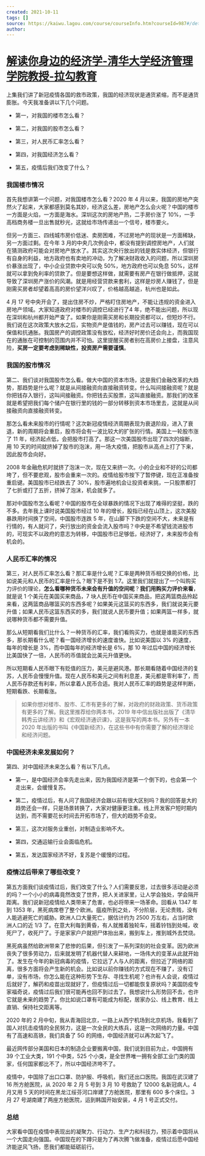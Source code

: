 ```yaml
---
created: 2021-10-11
tags: []
source: https://kaiwu.lagou.com/course/courseInfo.htm?courseId=987#/detail/pc?id=7794
author: 
---
```


# [解读你身边的经济学-清华大学经济管理学院教授-拉勾教育](https://kaiwu.lagou.com/course/courseInfo.htm?courseId=987#/detail/pc?id=7794)


上集我们讲了新冠疫情各国的救市政策，我国的经济现状是通货紧缩，而不是通货膨胀。今天我准备讲以下几个问题。

-   第一，对我国的楼市怎么看？
    
-   第二，对我国的股市怎么看？
    
-   第三，对人民币汇率怎么看？
    
-   第四，对我国经济怎么看？
    
-   第五，疫情后我们改变了什么？
    

### 我国楼市情况

首先我想讲第一个问题，对我国楼市怎么看？2020 年 4 月以来，我国的房地产突然火了起来，大家都感到莫名其妙，经济这么差，房地产怎么会火呢？中国的楼市一方面是火焰，一方面是海水。深圳这次的房地产热，二手房价涨了 10%，一手高档商务楼一旦出售就秒光，这就给市场传递出一个信号，楼市要火。

但另一方面三、四线城市房价低迷、卖房困难，不过房地产的现状是一方面稀缺，另一方面过剩。在今年 3 月的中央几次例会中，都没有提到调控房地产，人们就在猜测政府可能会对房地产放水了。其实这次央行放出的钱是救实体经济，但银行有自身的利益，地方政府也有卖地的冲动，为了解决财政收入的问题，所以深圳房价暴涨出现了，中小企业贷款中央可以免 50%，地方政府也可以免息 50%，这样就可以拿到免利率的贷款了。但是要想这样做，就需要有房产在银行做抵押，这就导致了深圳房产涨价的风潮。就是用经营贷款来套利，这样是炒房人赚钱了，但是刚需买房者却望着高高的房价望洋兴叹了，价格越高越追，杭州也是如此。

4 月 17 号中央开会了，提出住房不炒，严格盯住房地产，不能让违规的资金进入房地产领域。大家知道政府对楼市的调控已经进行了4 年，绝不能出问题，所以现在深圳和杭州都开始严查了。如果你是刚需买房和长期投资都可以，但短炒不行。我们说在这次政策大放水之后，实物资产是值钱的，房产过去可以赚钱，现在可以保值和抗通胀。我国房产的调控政策没有放松，经济好时房价还会向上，而我国现在的通胀在可控制的范围内并不可怕。这里提醒买房者别在高房价上接盘，注意风险，**买房一定要考虑到稀缺性，投资房产需要谨慎**。

### 我国的股市情况

第二、我们谈对我国股市怎么看。做大中国的资本市场，这是我们金融改革的大趋势，那趋势是什么呢？就是从间接融资向直接融资转变。什么叫间接融资呢？就是你把钱存入银行，这叫间接融资。你把钱去买股票，这叫直接融资。那我们的改革就是希望把我们每个储户在银行里的钱的一部分转移到资本市场里去，这就是从间接融资向直接融资转变。

那怎么看未来股市的行情呢？这次新冠疫情经济周期表现为衰退阶段，进入了衰退，新的周期将会重启，股市将会有一波比较大的扩张的行情。美国上一轮股市涨了 11 年，经济起点低，会把股市打高了。那这一次美国股市出现了四次的熔断，用 10 天的时间就挤掉了股市的泡沫，用一场大疫情，把股市从高点上打了下来，因此股市会向好。

2008 年金融危机时就挤了泡沫一次，现在又来挤一次。小的企业和不好的公司都垮了，但不要悲观，股市会重来一次的。疫情给股市按下了暂停键，现在正准备按重启键。美国股市已经跌去了 30%，股市遍地机会让投资者来挑，一只股票都打了七折或打了五折，挤掉了泡沫，机会就多了。

那对中国股市怎么看呢？中国的股市在全球暴跌的情况下出现了难得的坚挺，跌的不多。去年我上课时说美国股市经过 10 年的增长，股指已经在山顶上，这次美股暴跌用时间换了空间，中国股市连跌 5 年，在山脚下下跌的空间不大，未来是有行情的，有人就问了，央行放出的资金会流入股市吗？中央是不希望钱流进股市的，可现实不以政府的意志为转移，中国股市已足够低，经济好了，未来股市会有机会的。

### 人民币汇率的情况

第三，对人民币汇率怎么看？那汇率是什么呢？汇率是两种货币相交换的价格，比如说美元和人民币的汇率是什么？眼下是不到 1:7。这里我们就提出了一个叫购买力评价的理论，**怎么看哪种货币未来会有升值的空间呢**？**我们用购买力评价来看**，就是说 1 个美元在美国买来商品，7 块人民币在中国买来商品，把这两篮商品拎起来看，这两篮商品哪篮买的东西多呢？如果美元这篮买的东西多，我们就说美元要升值；如果人民币这篮东西买的多，我们就说人民币要升值；如果两篮一样多，就说哪种货币都不需要升值。

那么从短期看我们比什么？一种货币的汇率，我们看购买力，也就是谁能买的东西多，那长期看什么呢？看一国经济增长的速度谁快。比如说美国以 3% 的速度，每年的增长是 3%，而中国每年的经济增长是 6%，那 10 年过后中国的经济增长比美国快了一倍，人民币的币值就会比美元升值更快。

所以短期看人民币眼下有贬值的压力，美元是避风港。那长期看随着中国经济的复苏，人民币会慢慢升值。现在人民币和美元之间有利息差，美元都是零利率了，而人民币存款还有利率，所以拿着人民币合适。我对人民币汇率的趋势是这样判断，短期看跌、长期看涨。

> 如果你想对楼市、股市、汇市有更多的了解，对政府的财政政策、货币政策有更多的了解。我这里推荐给你两本书，2019 年中信出版社出版了《清华韩秀云讲经济》和《宏观经济通识课》，这是我写的两本书。另外有一本 2020 年出版的书叫《中国新经济》，在这些书中有你需要了解的经济理论和经济问题。

### 中国经济未来发展如何？

第四、对中国经济未来怎么看？有以下几点。

-   第一，是中国经济会率先走出来，因为我国经济是第一个倒下的，也会第一个走出来，会缓慢复苏。
    
-   第二，疫情过后，有人问了我国经济会跟以前有很大区别吗？我的回答是大的趋势还会一样，只是场景转换了，大家对健康更注重。线上开发客户短时期内达到，而不需要花长时间去开拓市场了，但大的趋势不会变。
    
-   第三，这次对服务业重创，对制造业影响不大。
    
-   第四，交通运输行业会面临危机。
    
-   第五，发达国家经济不好，复苏是个缓慢的过程。
    

### 疫情过后带来了哪些改变？

第五方面我们谈疫情过后，我们改变了什么？人们需要反思，过去很多活动是必须的吗？一个小小的病毒竟然改变了世界，把人关进家里，让人学会独处，学会隔开距离。我们说新冠疫情给人类带来了危害，也必将带来一场革命。回看从 1347 年到 1353 年，黑死病席卷了整个欧洲。瘟疫所到之处，不分阶层，无论贵贱，没有人能逃避死亡的威胁。欧洲人口大量死亡，据估计约为 2500 万左右，占当时欧洲人口的近 1/3 了。在意大利每到黄昏，有人就推着独轮车，摇着铃铛到处喊，收死尸了，收死尸了。于是家家户户就把尸体抬出来，搬到车上，推到城外去焚烧。

黑死病虽然给欧洲带来了悲惨的后果，但引发了一系列深刻的社会变革。因为欧洲丧失了很多劳动力，后来就发明了机器代替人来耕地，一场伟大的变革从此就开始了。发生在今年的新冠病毒的疫情，它拉远了人与人的距离，但拉近了网络的距离，很多方面将会产生新的机会。比如说以前你赚钱的方式现在不赚了，没有订单，没有市场，你怎么能在这种形势下生存、寻找生机呢？也许有人会说，疫情过后就好了，解药和疫苗出现就好了，但疫情过后一切都能恢复原状吗？美国防疫专家福奇说，疫情过后我们很可能再也回不到过去了。我想说什么形势回不去，也许它就是未来的趋势了。你比如说口罩有可能成为标配，居家办公、线上教育、线上直销、保持社交距离等。

2020 年的 2 月中旬，我从青海回北京，一路上从西宁机场到北京机场，我看到了国人对抗击疫情的全民努力，这是一次全民的大练兵，这是一次网络的力量。中国有了高速和高铁，我们具备了 5G 的网络，中国经济就可以再次起飞了。

最近网传部分美国和日本的制造企业要搬离中国，我们说到目前为止，中国拥有 39 个工业大类，191 个中类，525 个小类，是全世界唯一拥有全部工业门类的国家，任何国家都比不了，所以中国经济垮不了。

疫情中，中国除了出口口罩、防护服、呼吸机，我们还出口医院。我国在武汉建了 16 所方舱医院，从 2020 年 2 月 5 号到 3 月 10 号救助了 12000 名新冠病人。4 月又用 5 天的时间在黑龙江绥芬河口岸建了方舱医院，那里有 600 多个床位。3 月 27 号湖南建了两座方舱医院，运到韩国开始安装，4 月 1 号正式交付。

### 总结

大家看中国在疫情中表现出的凝聚力、行动力、生产力和科技力，预示着中国将从一个大国走向强国。中国现在的下蹲只是为了再次腾飞做准备，疫情过后愿中国经济能逆风飞扬，愿我们都能砥砺前行。
